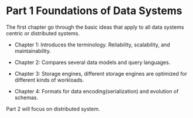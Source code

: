 # Part 1 Foundations of Data Systems

The first chapter go through the basic ideas that apply to all data systems centric or distributed systems.

- Chapter 1: Introduces the terminology. Reliability, scalability, and maintainability.

- Chapter 2: Compares several data models and query languages.

- Chapter 3: Storage engines, different storage engines are optimized for different kinds of workloads.

- Chapter 4: Formats for data encoding(serialization) and evolution of schemas.

Part 2 will focus on distributed system.

